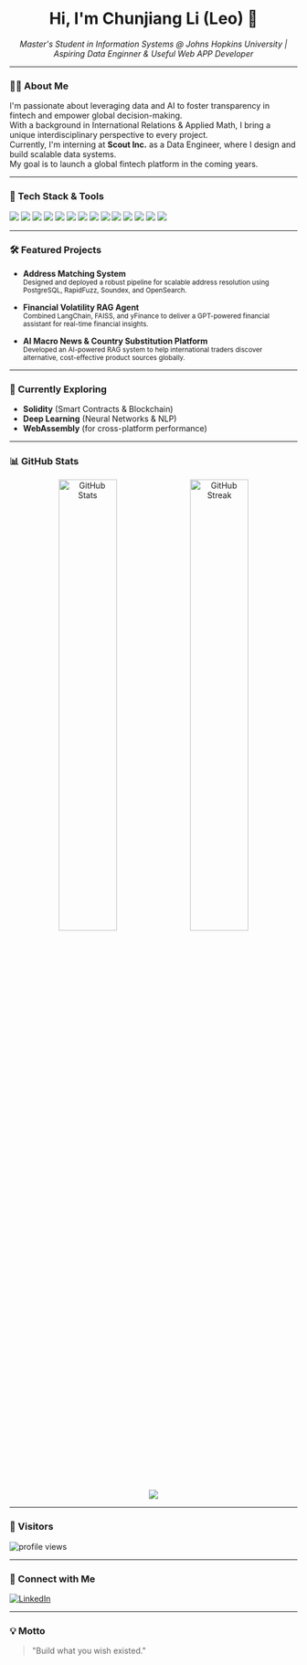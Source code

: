 <!-- GitHub Profile README for Chunjiang Li (Leo) -->

<h1 align="center">Hi, I'm Chunjiang Li (Leo) 👋</h1>
<p align="center">
  <em>Master's Student in Information Systems @ Johns Hopkins University | Aspiring Data Enginner & Useful Web APP Developer</em>
</p>

---

### 👨‍💻 About Me

I'm passionate about leveraging data and AI to foster transparency in fintech and empower global decision-making.  
With a background in International Relations & Applied Math, I bring a unique interdisciplinary perspective to every project.  
Currently, I'm interning at **Scout Inc.** as a Data Engineer, where I design and build scalable data systems.  
My goal is to launch a global fintech platform in the coming years.

---

### 🚀 Tech Stack & Tools

<p align="left">
  <img src="https://img.shields.io/badge/Python-3776AB?style=flat-square&logo=python&logoColor=white"/>
  <img src="https://img.shields.io/badge/R-276DC3?style=flat-square&logo=r&logoColor=white"/>
  <img src="https://img.shields.io/badge/SQL-4479A1?style=flat-square&logo=postgresql&logoColor=white"/>
  <img src="https://img.shields.io/badge/JavaScript-F7DF1E?style=flat-square&logo=javascript&logoColor=black"/>
  <img src="https://img.shields.io/badge/Node.js-339933?style=flat-square&logo=node.js&logoColor=white"/>
  <img src="https://img.shields.io/badge/React-20232A?style=flat-square&logo=react&logoColor=61DAFB"/>
  <img src="https://img.shields.io/badge/AWS-232F3E?style=flat-square&logo=amazon-aws&logoColor=white"/>
  <img src="https://img.shields.io/badge/Git-F05032?style=flat-square&logo=git&logoColor=white"/>
  <img src="https://img.shields.io/badge/Excel-217346?style=flat-square&logo=microsoft-excel&logoColor=white"/>
  <img src="https://img.shields.io/badge/Tableau-E97627?style=flat-square&logo=tableau&logoColor=white"/>
  <img src="https://img.shields.io/badge/Scikit--learn-F7931E?style=flat-square&logo=scikit-learn&logoColor=white"/>
  <img src="https://img.shields.io/badge/XGBoost-FF6600?style=flat-square&logo=xgboost&logoColor=white"/>
  <img src="https://img.shields.io/badge/R%20Shiny-009FE3?style=flat-square&logo=r&logoColor=white"/>
  <img src="https://img.shields.io/badge/LangChain-000000?style=flat-square&logo=langchain&logoColor=white"/>
</p>

---

### 🛠️ Featured Projects

- **Address Matching System**  
  <sub>Designed and deployed a robust pipeline for scalable address resolution using PostgreSQL, RapidFuzz, Soundex, and OpenSearch.</sub>

- **Financial Volatility RAG Agent**  
  <sub>Combined LangChain, FAISS, and yFinance to deliver a GPT-powered financial assistant for real-time financial insights.</sub>

- **AI Macro News & Country Substitution Platform**  
  <sub>Developed an AI-powered RAG system to help international traders discover alternative, cost-effective product sources globally.</sub>

---

### 🌱 Currently Exploring

- **Solidity** (Smart Contracts & Blockchain)
- **Deep Learning** (Neural Networks & NLP)
- **WebAssembly** (for cross-platform performance)

---

### 📊 GitHub Stats

<p align="center">
  <img src="https://github-readme-stats.vercel.app/api?username=ChunjiangLiLeo&show_icons=true&theme=vue-dark" alt="GitHub Stats" width="45%"/>
  <img src="https://github-readme-streak-stats.herokuapp.com/?user=ChunjiangLiLeo&theme=vue-dark" alt="GitHub Streak" width="45%"/>
</p>
<p align="center">
  <img src="https://github-readme-stats.vercel.app/api/top-langs/?username=ChunjiangLiLeo&layout=compact&theme=vue-dark"/>
</p>

---

### 👀 Visitors

<p align="left">
  <img src="https://komarev.com/ghpvc/?username=ChunjiangLiLeo&label=Profile%20views&color=0e75b6&style=flat" alt="profile views"/>
</p>

---

### 🤝 Connect with Me

<p align="left">
  <a href="https://www.linkedin.com/in/chunjiang-li-b14455231/" target="_blank">
    <img src="https://img.shields.io/badge/LinkedIn-blue?logo=linkedin&logoColor=white" alt="LinkedIn"/>
  </a>
</p>

---

### 💡 Motto

> "Build what you wish existed."

<!--
  Polished and updated by GitHub Copilot (2025-06)
  For a fresh copy or more customizations, just ask!
-->
